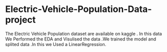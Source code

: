 # Electric-Vehicle-Population-Data-project
The Electric Vehicle Population dataset are available  on kaggle . In this data We  Performed the EDA and Visulised the data  .We trained the model and splited data .In this we Used a LinearRegression.
